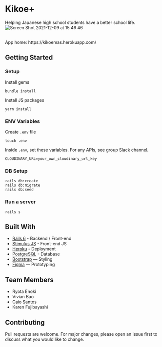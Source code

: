 # Kikoe+

Helping Japanese high school students have a better school life.  
![Screen Shot 2021-12-09 at 15 46 46](https://user-images.githubusercontent.com/76512208/145347580-aca7fc4d-48f3-44ca-8471-853b9e1e2832.png)


<br>
App home: https://kikoemas.herokuapp.com/
   

## Getting Started
### Setup

Install gems
```
bundle install
```
Install JS packages
```
yarn install
```

### ENV Variables
Create `.env` file
```
touch .env
```
Inside `.env`, set these variables. For any APIs, see group Slack channel.
```
CLOUDINARY_URL=your_own_cloudinary_url_key
```

### DB Setup
```
rails db:create
rails db:migrate
rails db:seed
```

### Run a server
```
rails s
```

## Built With
- [Rails 6](https://guides.rubyonrails.org/) - Backend / Front-end
- [Stimulus JS](https://stimulus.hotwired.dev/) - Front-end JS
- [Heroku](https://heroku.com/) - Deployment
- [PostgreSQL](https://www.postgresql.org/) - Database
- [Bootstrap](https://getbootstrap.com/) — Styling
- [Figma](https://www.figma.com) — Prototyping

## Team Members
- Ryota Enoki
- Vivian Bao
- Caio Santos
- Karen Fujibayashi

## Contributing
Pull requests are welcome. For major changes, please open an issue first to discuss what you would like to change.
